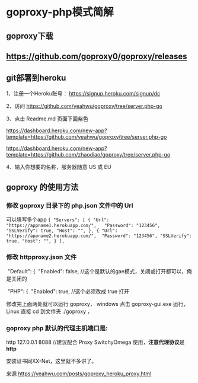 # goproxy-php模式简解
## goproxy下载 

## https://github.com/goproxy0/goproxy/releases

## git部署到heroku

1、注册一个Heroku账号： https://signup.heroku.com/signup/dc

2、访问 https://github.com/yeahwu/goproxy/tree/server.php-go

3、点击 Readme.md 页面下面紫色 <deploy to heroku>
	
https://dashboard.heroku.com/new-app?template=https://github.com/yeahwu/goproxy/tree/server.php-go
	
https://dashboard.heroku.com/new-app?template=https://github.com/zhaodiao/goproxy/tree/server.php-go

4、输入你想要的名称，服务器随意 US 或 EU

## goproxy 的使用方法
### 修改 goproxy 目录下的 php.json 文件中的 Url
可以填写多个app
`
{
	"Servers": [
		{
			"Url": "https://appname1.herokuapp.com/",  
			"Password": "123456",
			"SSLVerify": true,
			"Host": "",
		},
		{
			"Url": "https://appname2.herokuapp.com/", 
			"Password": "123456",
			"SSLVerify": true,
			"Host": "",
		}
	],
`

### 修改 httpproxy.json 文件

​	    "Default": {
​		    "Enabled": false, //这个是默认的gae模式，关闭或打开都可以，俺是关闭的

​	    "PHP": {
​		    "Enabled": true,  //这个必须改成 true 打开

修改完上面两处就可以运行 goproxy，
windows 点击 goproxy-gui.exe 运行，Linux 直接 cd 到文件夹 ./goproxy ，

### goproxy php 默认的代理主机端口是:

http 127.0.0.1 8088 //建议配合 Proxy SwitchyOmega 使用，**注意代理协议**是**http**

安装证书同XX-Net，这里就不多讲了。

来源 https://yeahwu.com/posts/goproxy_heroku_proxy.html
